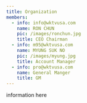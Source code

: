 ```yaml
---
title: Organization
members:
  - info: info@wktvusa.com
    name: RON CHUN
    pic: /images/ronchun.jpg
    title: CEO Chairman
  - info: m95@wktvusa.com
    name: MYUNG SUK NO
    pic: /images/myung.jpg
    title: Account Manager
  - info: pro@wktvusa.com
    name: General Manger
    title: GM
---
```


 information here 

